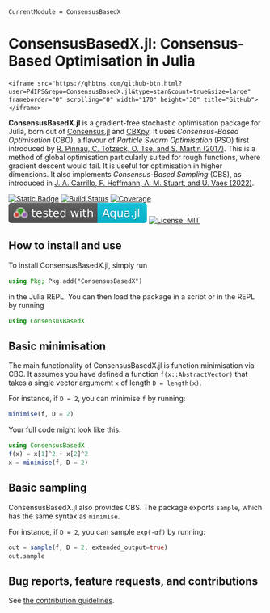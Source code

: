 ```@meta
CurrentModule = ConsensusBasedX
```

# ConsensusBasedX.jl: Consensus-Based Optimisation in Julia

```@raw html
<iframe src="https://ghbtns.com/github-btn.html?user=PdIPS&repo=ConsensusBasedX.jl&type=star&count=true&size=large" frameborder="0" scrolling="0" width="170" height="30" title="GitHub"></iframe>
```

**ConsensusBasedX.jl** is a gradient-free stochastic optimisation package for Julia, born out of [Consensus.jl](https://github.com/rafaelbailo/Consensus.jl) and [CBXpy](https://github.com/PdIPS/CBXpy). It uses _Consensus-Based Optimisation_ (CBO), a flavour of _Particle Swarm Optimisation_ (PSO) first introduced by [R. Pinnau, C. Totzeck, O. Tse, and S. Martin (2017)](http://dx.doi.org/10.1142/S0218202517400061). This is a method of global optimisation particularly suited for rough functions, where gradient descent would fail. It is useful for optimisation in higher dimensions. It also implements _Consensus-Based Sampling_ (CBS), as introduced in [J. A. Carrillo, F. Hoffmann, A. M. Stuart, and U. Vaes (2022)](https://onlinelibrary.wiley.com/doi/10.1111/sapm.12470). 

[![Static Badge](https://img.shields.io/badge/View%20on%20Github-grey?logo=github)](https://github.com/PdIPS/ConsensusBasedX.jl)
[![Build Status](https://github.com/PdIPS/ConsensusBasedX.jl/actions/workflows/CI.yml/badge.svg?branch=main)](https://github.com/PdIPS/ConsensusBasedX.jl/actions/workflows/CI.yml?query=branch%3Amain)
[![Coverage](https://codecov.io/gh/PdIPS/ConsensusBasedX.jl/branch/main/graph/badge.svg)](https://codecov.io/gh/PdIPS/ConsensusBasedX.jl)
[![Aqua](https://raw.githubusercontent.com/JuliaTesting/Aqua.jl/master/badge.svg)](https://github.com/JuliaTesting/Aqua.jl)
[![License: MIT](https://img.shields.io/badge/License-MIT-yellow.svg)](https://opensource.org/licenses/MIT)

## How to install and use

To install ConsensusBasedX.jl, simply run
```julia
using Pkg; Pkg.add("ConsensusBasedX")
```
in the Julia REPL. You can then load the package in a script or in the REPL by running
```julia
using ConsensusBasedX
```

## Basic minimisation

The main functionality of ConsensusBasedX.jl is function minimisation via CBO. It assumes you have defined a function `f(x::AbstractVector)` that takes a single vector argumemt `x` of length `D = length(x)`.

For instance, if `D = 2`, you can minimise `f` by running:
```julia
minimise(f, D = 2)
```

Your full code might look like this:
```julia
using ConsensusBasedX
f(x) = x[1]^2 + x[2]^2
x = minimise(f, D = 2)
```

## Basic sampling

ConsensusBasedX.jl also provides CBS. The package exports `sample`, which has the same syntax as `minimise`.

For instance, if `D = 2`, you can sample `exp(-αf)` by running:
```julia
out = sample(f, D = 2, extended_output=true)
out.sample
```

## Bug reports, feature requests, and contributions

See [the contribution guidelines](https://github.com/PdIPS/ConsensusBasedX.jl/blob/main/CONTRIBUTING.md).
